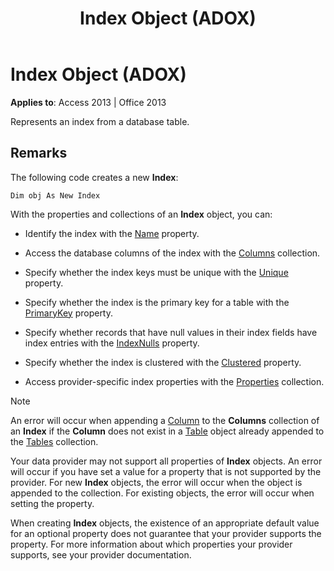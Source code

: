 ﻿---
title: Index Object (ADOX)
TOCTitle: Index Object (ADOX)
ms:assetid: fe368ab1-e396-4684-d930-18b0ba58a925
ms:mtpsurl: https://msdn.microsoft.com/library/JJ250304(v=office.15)
ms:contentKeyID: 48548929
ms.date: 09/18/2015
mtps_version: v=office.15
---

# Index Object (ADOX)

**Applies to**: Access 2013 | Office 2013

Represents an index from a database table.

## Remarks

The following code creates a new **Index**:

`Dim obj As New Index`

With the properties and collections of an **Index** object, you can:

  - Identify the index with the [Name](name-property-adox.md) property.

  - Access the database columns of the index with the [Columns](columns-collection-adox.md) collection.

  - Specify whether the index keys must be unique with the [Unique](unique-property-adox.md) property.

  - Specify whether the index is the primary key for a table with the [PrimaryKey](primarykey-property-adox.md) property.

  - Specify whether records that have null values in their index fields have index entries with the [IndexNulls](indexnulls-property-adox.md) property.

  - Specify whether the index is clustered with the [Clustered](clustered-property-adox.md) property.

  - Access provider-specific index properties with the [Properties](properties-collection-ado.md) collection.


> [!NOTE]
> An error will occur when appending a [Column](column-object-adox.md) to the **Columns** collection of an **Index** if the **Column** does not exist in a [Table](table-object-adox.md) object already appended to the [Tables](tables-collection-adox.md) collection.

Your data provider may not support all properties of **Index** objects. An error will occur if you have set a value for a property that is not supported by the provider. For new **Index** objects, the error will occur when the object is appended to the collection. For existing objects, the error will occur when setting the property.

When creating **Index** objects, the existence of an appropriate default value for an optional property does not guarantee that your provider supports the property. For more information about which properties your provider supports, see your provider documentation.

